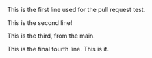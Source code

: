 This is the first line used for the pull request test.

This is the second line!

This is the third, from the main.

This is the final fourth line. This is it.